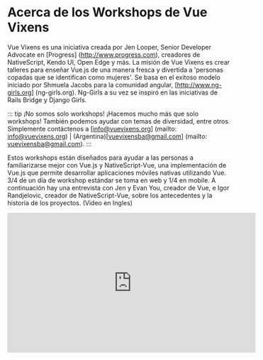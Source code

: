 # Acerca de los Workshops de Vue Vixens

Vue Vixens es una iniciativa creada por Jen Looper, Senior Developer Advocate en [Progress] (http://www.progress.com), creadores de NativeScript, Kendo UI, Open Edge y más. La misión de Vue Vixens es crear talleres para enseñar Vue.js de una manera fresca y divertida a 'personas copadas que se identifican como mujeres'. Se basa en el exitoso modelo iniciado por Shmuela Jacobs para la comunidad angular, [http://www.ng-girls.org] (ng-girls.org). Ng-Girls a su vez se inspiró en las iniciativas de Rails Bridge y Django Girls.

::: tip ¡No somos solo workshops!
¡Hacemos mucho más que solo workshops! También podemos ayudar con temas de diversidad, entre otros. Simplemente contáctenos a [info@vuevixens.org] (mailto: info@vuevixens.org) | (Argentina)[vuevixensba@gmail.com] (mailto: vuevixensba@gmail.com).
:::

Estos workshops están diseñados para ayudar a las personas a familiarizarse mejor con Vue.js y NativeScript-Vue, una implementación de Vue.js que permite desarrollar aplicaciones móviles nativas utilizando Vue. 3/4 de un día de workshop estándar se toma en web y 1/4 en mobile. A continuación hay una entrevista con Jen y Evan You, creador de Vue, e Igor Randjelovic, creador de NativeScript-Vue, sobre los antecedentes y la historia de los proyectos. (Video en Ingles)

<iframe width = "560" height = "315" src = "https://www.youtube.com/embed/jFsmrudIFmI" frameborder = "0" allow = "autoplay; encrypted-media" allowfullscreen> </ iframe>

- - -

## PREGUNTAS FRECUENTES

** ¿Cuál es la diferencia entre un capítulo y un 'Mini'? **

Estos capítulos se presentan como dos tipos distintos. Los primeros cinco capítulos comprenden el workshop de un día entero. Otros capítulos se enumeran como "mini-talleres" y se pueden hacer ad hoc con grupos para desayunos, almuerzos, sesiones de aprendizaje o reuniones. Estamos agregando a este contenido progresivamente.

** ¿Por qué los capítulos se dividen en partes? **

Todos los codelabs en línea están diseñados para completarse en grupos en un modo de autoaprendizaje en un formato de taller durante las reuniones, conferencias y eventos cortos. Para los talleres de todo el día, es mejor dividir el día en partes y reagrupar a lxs usuarixs periódicamente para que "ningúnx desarrolladorx se quede atrás". Si un asistente se pierde, puede 'reiniciar' descargando el punto final de cada capítulo anterior en un nuevo Sandbox de código.

** ¿Dónde puedo registrarme para un skulk? **

Lxs asistentes al taller y mentores pueden registrarse para eventos en [http://www.vuevixens.org] (vuevixens.org) y en Argentina [http://ar.vuevixens.org] (ar.vuevixens.org). Esté atentx a nuestro feed de Twitter @vuevixens | @vuevixensBA para anuncios de próximos eventos. Los Workshops de Vue Vixens son gratuitos, pero dependen del presupuesto de las conferencias y reuniones para proporcionar almuerzo, desayuno o refrigerios, y un espacio con wifi.

**Soy hombre. ¿Puedo participar? **

El objetivo del programa es familiarizar a las mujeres y aquellxs que se identifican como tales con los conceptos de programación para web y mbile usando Vue.js en un entorno de apoyo inclusivo. Lxs desarrolladorxs experimentadxs en Vue, sin embargo, son bienvenidxs a unirse a nuestros esfuerzos para organizar eventos, apoyar nuestro fondo de becas, ser mentorxs y proporcionar contenido. Agradecemos todo tipo de contribucion!

! [] (./ images / inaugural_skulk.jpg)

> La conferencia inaugural Vue Vixens Skulk at Vue.US en Nueva Orleans en marzo de 2018


## Contenido del workshop


- Capítulo 1: Presentación de la interfaz de usuario de The Pet Shop: ¡enciende las luces!
  - Usando CSS y variables, habilitar y cambiar themes. Introducción muy básica a la estructura de código de nuestro proyecto
- Capítulo 2: crear una galería de mascotas
  - Usando datos estáticos, crear una interfaz para mostrar la mascota por imagen y nombre.
- Capítulo 3: Conectar a una API
  - Cambiar su interfaz estática con una conexión a la API Dog CEO: [https://dog.ceo/dog-api/](https://dog.ceo/dog-api/)
- Capítulo 4: Crear una experiencia de adopción de perros
  - Crear una "lista de favoritos" para la tienda para que pueda agregar y quitar un perro de su lista
- Capítulo 5: Complete la experiencia con un formulario
  - Crear un formulario funcional para adoptar un perro
- Capítulo 6: Mobilize Me!
  - Ahora que has adoptado un perro, muestra tus estadísticas en una aplicación móvil con Vue.js y usa el complemento Social Share para contarles a tus amigos. Esta aplicación se compilará en NativeScript Playground

- - -

### ¡Gracias a nuestrxs colaboradores!

[<img alt = "NataliaTepluhina" src = "https://avatars0.githubusercontent.com/u/18719025?v=4&s=117" width = "117">] (https://github.com/NataliaTepluhina) | [<img alt = "jlooper" src = "https://avatars2.githubusercontent.com/u/1450004?v=4&s=117" width = "117">] (https://github.com/jlooper) |
: ---: |: ---: |
[Natalia Tepluhina] (https://github.com/NataliaTepluhina) | [Jen Looper] (https://github.com/jlooper)

Traduccion por [SuperDiana] (https://github.com/alphacentauri82)

